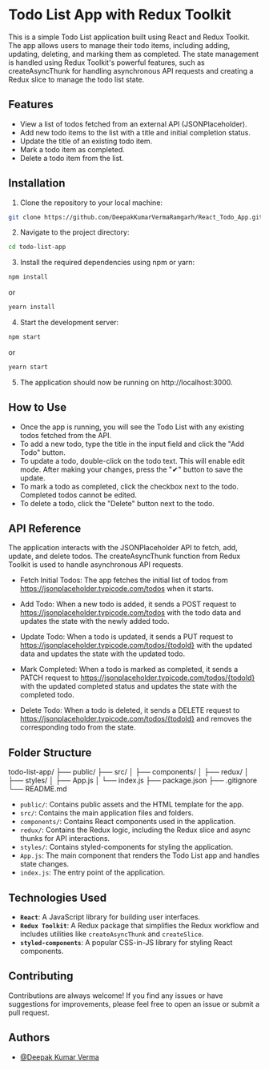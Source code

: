 
# Todo List App with Redux Toolkit

This is a simple Todo List application built using React and Redux Toolkit. The app allows users to manage their todo items, including adding, updating, deleting, and marking them as completed. The state management is handled using Redux Toolkit's powerful features, such as createAsyncThunk for handling asynchronous API requests and creating a Redux slice to manage the todo list state.


## Features

- View a list of todos fetched from an external API (JSONPlaceholder).
- Add new todo items to the list with a title and initial completion status.
- Update the title of an existing todo item.
- Mark a todo item as completed.
- Delete a todo item from the list.


## Installation

1. Clone the repository to your local machine:

```bash
git clone https://github.com/DeepakKumarVermaRamgarh/React_Todo_App.git
```

2. Navigate to the project directory:
    
```bash
cd todo-list-app
```

3. Install the required dependencies using npm or yarn:

```bash
npm install
```
or
```bash
yearn install
```

4. Start the development server:
```bash
npm start
```
or
```bash
yearn start
```

5. The application should now be running on http://localhost:3000.
## How to Use

- Once the app is running, you will see the Todo List with any existing todos fetched from the API.
- To add a new todo, type the title in the input field and click the "Add Todo" button.
- To update a todo, double-click on the todo text. This will enable edit mode. After making your changes, press the "✔" button to save the update.
- To mark a todo as completed, click the checkbox next to the todo. Completed todos cannot be edited.
- To delete a todo, click the "Delete" button next to the todo.


## API Reference
The application interacts with the JSONPlaceholder API to fetch, add, update, and delete todos. The createAsyncThunk function from Redux Toolkit is used to handle asynchronous API requests.

- Fetch Initial Todos: The app fetches the initial list of todos from https://jsonplaceholder.typicode.com/todos when it starts.

- Add Todo: When a new todo is added, it sends a POST request to https://jsonplaceholder.typicode.com/todos with the todo data and updates the state with the newly added todo.

- Update Todo: When a todo is updated, it sends a PUT request to https://jsonplaceholder.typicode.com/todos/{todoId} with the updated data and updates the state with the updated todo.

- Mark Completed: When a todo is marked as completed, it sends a PATCH request to https://jsonplaceholder.typicode.com/todos/{todoId} with the updated completed status and updates the state with the completed todo.

- Delete Todo: When a todo is deleted, it sends a DELETE request to https://jsonplaceholder.typicode.com/todos/{todoId} and removes the corresponding todo from the state.
## Folder Structure

todo-list-app/
├── public/
├── src/
│   ├── components/
│   ├── redux/
│   ├── styles/
│   ├── App.js
│   └── index.js
├── package.json
├── .gitignore
└── README.md

- `public/`: Contains public assets and the HTML template for the app.
- `src/`: Contains the main application files and folders.
- `components/`: Contains React components used in the application.
- `redux/`: Contains the Redux logic, including the Redux slice and async thunks for API interactions.
- `styles/`: Contains styled-components for styling the application.
- `App.js`: The main component that renders the Todo List app and handles state changes.
- `index.js`: The entry point of the application.

## Technologies Used

- **`React`**: A JavaScript library for building user interfaces.
- **`Redux Toolkit`**: A Redux package that simplifies the Redux workflow and includes utilities like `createAsyncThunk` and `createSlice`.
- **`styled-components`**: A popular CSS-in-JS library for styling React components.

## Contributing

Contributions are always welcome! If you find any issues or have suggestions for improvements, please feel free to open an issue or submit a pull request.


## Authors

- [@Deepak Kumar Verma](https://github.com/DeepakKumarVermaRamgarh)

